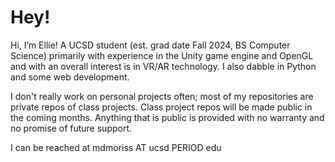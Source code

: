 # Hey!
Hi, I’m Ellie! A UCSD student (est. grad date Fall 2024, BS Computer Science) primarily with experience in the Unity game engine and OpenGL and with an overall interest is in VR/AR technology. I also dabble in Python and some web development.

I don't really work on personal projects often; most of my repositories are private repos of class projects. Class project repos will be made public in the coming months. Anything that is public is provided with no warranty and no promise of future support.

I can be reached at mdmoriss AT ucsd PERIOD edu

<!---
memmam/memmam is a ✨ special ✨ repository because its `README.md` (this file) appears on your GitHub profile.
You can click the Preview link to take a look at your changes.
--->
